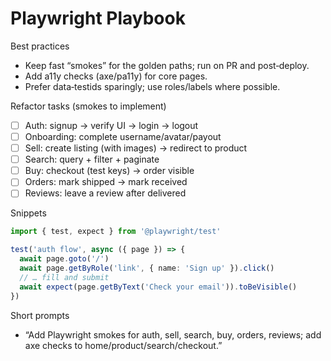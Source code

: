 # Playwright Playbook

Best practices
- Keep fast “smokes” for the golden paths; run on PR and post‑deploy.
- Add a11y checks (axe/pa11y) for core pages.
- Prefer data‑testids sparingly; use roles/labels where possible.

Refactor tasks (smokes to implement)
- [ ] Auth: signup → verify UI → login → logout
- [ ] Onboarding: complete username/avatar/payout
- [ ] Sell: create listing (with images) → redirect to product
- [ ] Search: query + filter + paginate
- [ ] Buy: checkout (test keys) → order visible
- [ ] Orders: mark shipped → mark received
- [ ] Reviews: leave a review after delivered

Snippets
```ts
import { test, expect } from '@playwright/test'

test('auth flow', async ({ page }) => {
  await page.goto('/')
  await page.getByRole('link', { name: 'Sign up' }).click()
  // … fill and submit
  await expect(page.getByText('Check your email')).toBeVisible()
})
```

Short prompts
- “Add Playwright smokes for auth, sell, search, buy, orders, reviews; add axe checks to home/product/search/checkout.”

